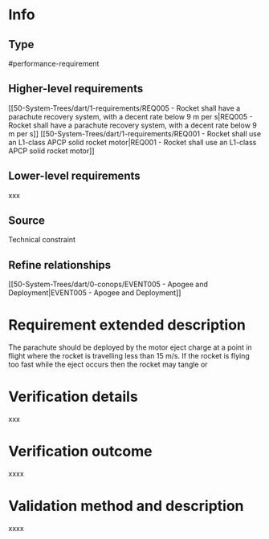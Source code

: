 # Info
## Type
#performance-requirement
## Higher-level requirements
[[50-System-Trees/dart/1-requirements/REQ005 - Rocket shall have a parachute recovery system, with a decent rate below 9 m per s|REQ005 - Rocket shall have a parachute recovery system, with a decent rate below 9 m per s]]
[[50-System-Trees/dart/1-requirements/REQ001 - Rocket shall use an L1-class APCP solid rocket motor|REQ001 - Rocket shall use an L1-class APCP solid rocket motor]]
## Lower-level requirements
xxx
## Source
Technical constraint
## Refine relationships
[[50-System-Trees/dart/0-conops/EVENT005 - Apogee and Deployment|EVENT005 - Apogee and Deployment]]
# Requirement extended description
The parachute should be deployed by the motor eject charge at a point in flight where the rocket is travelling less than 15 m/s. If the rocket is flying too fast while the eject occurs then the rocket may tangle or 

# Verification details
xxx

# Verification outcome
xxxx

# Validation method and description
xxxx